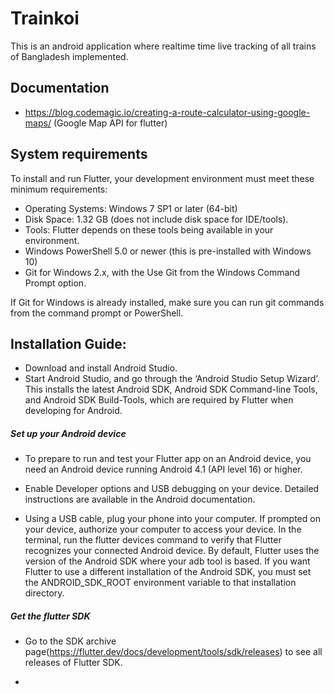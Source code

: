 # Trainkoi

This is an android application where realtime time live tracking of all trains of Bangladesh implemented. 



## Documentation

- https://blog.codemagic.io/creating-a-route-calculator-using-google-maps/  (Google Map API for flutter)


## System requirements

To install and run Flutter, your development environment must meet these minimum requirements:

- Operating Systems: Windows 7 SP1 or later (64-bit)
- Disk Space: 1.32 GB (does not include disk space for IDE/tools).
- Tools: Flutter depends on these tools being available in your environment.
- Windows PowerShell 5.0 or newer (this is pre-installed with Windows 10)
- Git for Windows 2.x, with the Use Git from the Windows Command Prompt option.

If Git for Windows is already installed, make sure you can run git commands from the command prompt or PowerShell.




## Installation Guide:


- Download and install Android Studio.
- Start Android Studio, and go through the ‘Android Studio Setup Wizard’. This installs the latest Android SDK, Android SDK Command-line Tools, and Android SDK Build-Tools, which are required by Flutter when developing for Android.

##### Set up your Android device 
- To prepare to run and test your Flutter app on an Android device, you need an Android device running Android 4.1 (API level 16) or higher.

- Enable Developer options and USB debugging on your device. Detailed instructions are available in the Android documentation.

- Using a USB cable, plug your phone into your computer. If prompted on your device, authorize your computer to access your device.
In the terminal, run the flutter devices command to verify that Flutter recognizes your connected Android device. By default, Flutter uses the version of the Android SDK where your adb tool is based. If you want Flutter to use a different installation of the Android SDK, you must set the ANDROID_SDK_ROOT environment variable to that installation directory.

##### Get the flutter SDK

- Go to the SDK archive page(https://flutter.dev/docs/development/tools/sdk/releases) to see all releases of Flutter SDK.

- 